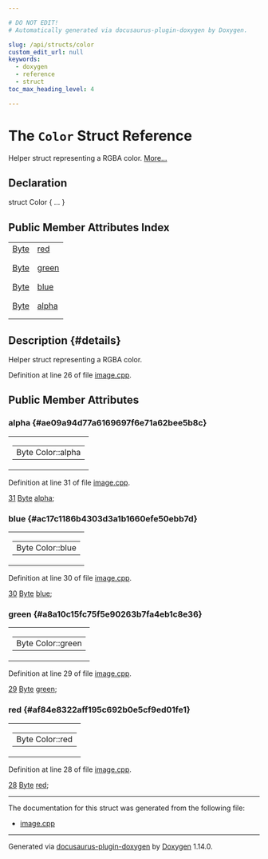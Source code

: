 ```yaml
---

# DO NOT EDIT!
# Automatically generated via docusaurus-plugin-doxygen by Doxygen.

slug: /api/structs/color
custom_edit_url: null
keywords:
  - doxygen
  - reference
  - struct
toc_max_heading_level: 4

---
```


<div class="doxyPage">

# The `Color` Struct Reference

<p>Helper struct representing a RGBA color. <a href="#details">More...</a></p>

## Declaration

<div class="doxyDeclaration">
struct Color { ... }
</div>

## Public Member Attributes Index

<table class="doxyMembersIndex">

<tr class="doxyMemberIndexItem">
<td class="doxyMemberIndexItemType" align="left" valign="top"><a href="/web-doxygen/docs/api/files/src/image-cpp/#ae3a497195d617519e5353ea7b417940f">Byte</a></td>
<td class="doxyMemberIndexItemName" align="left" valign="top"><a href="#af84e8322aff195c692b0e5cf9ed01fe1">red</a></td>
</tr>
<tr class="doxyMemberIndexDescription">
<td class="doxyMemberIndexDescriptionLeft"></td>
<td class="doxyMemberIndexDescriptionRight">
</td>
</tr>
<tr class="doxyMemberIndexSeparator">
<td class="doxyMemberIndexSeparator" colspan="2"></td>
</tr>

<tr class="doxyMemberIndexItem">
<td class="doxyMemberIndexItemType" align="left" valign="top"><a href="/web-doxygen/docs/api/files/src/image-cpp/#ae3a497195d617519e5353ea7b417940f">Byte</a></td>
<td class="doxyMemberIndexItemName" align="left" valign="top"><a href="#a8a10c15fc75f5e90263b7fa4eb1c8e36">green</a></td>
</tr>
<tr class="doxyMemberIndexDescription">
<td class="doxyMemberIndexDescriptionLeft"></td>
<td class="doxyMemberIndexDescriptionRight">
</td>
</tr>
<tr class="doxyMemberIndexSeparator">
<td class="doxyMemberIndexSeparator" colspan="2"></td>
</tr>

<tr class="doxyMemberIndexItem">
<td class="doxyMemberIndexItemType" align="left" valign="top"><a href="/web-doxygen/docs/api/files/src/image-cpp/#ae3a497195d617519e5353ea7b417940f">Byte</a></td>
<td class="doxyMemberIndexItemName" align="left" valign="top"><a href="#ac17c1186b4303d3a1b1660efe50ebb7d">blue</a></td>
</tr>
<tr class="doxyMemberIndexDescription">
<td class="doxyMemberIndexDescriptionLeft"></td>
<td class="doxyMemberIndexDescriptionRight">
</td>
</tr>
<tr class="doxyMemberIndexSeparator">
<td class="doxyMemberIndexSeparator" colspan="2"></td>
</tr>

<tr class="doxyMemberIndexItem">
<td class="doxyMemberIndexItemType" align="left" valign="top"><a href="/web-doxygen/docs/api/files/src/image-cpp/#ae3a497195d617519e5353ea7b417940f">Byte</a></td>
<td class="doxyMemberIndexItemName" align="left" valign="top"><a href="#ae09a94d77a6169697f6e71a62bee5b8c">alpha</a></td>
</tr>
<tr class="doxyMemberIndexDescription">
<td class="doxyMemberIndexDescriptionLeft"></td>
<td class="doxyMemberIndexDescriptionRight">
</td>
</tr>
<tr class="doxyMemberIndexSeparator">
<td class="doxyMemberIndexSeparator" colspan="2"></td>
</tr>

</table>

## Description {#details}

<p>Helper struct representing a RGBA color.</p>

<p>Definition at line 26 of file <a href="/web-doxygen/docs/api/files/src/image-cpp">image.cpp</a>.</p>


<div class="doxySectionDef">

## Public Member Attributes

### alpha {#ae09a94d77a6169697f6e71a62bee5b8c}

<div class="doxyMemberItem">
<div class="doxyMemberProto">
<table class="doxyMemberLabels">
<tr class="doxyMemberLabels">
<td class="doxyMemberLabelsLeft">
<table class="doxyMemberName">
<tr>
<td class="doxyMemberName">Byte Color::alpha</td>
</tr>
</table>
</td>
</tr>
</table>
</div>
<div class="doxyMemberDoc">



<p>Definition at line 31 of file <a href="/web-doxygen/docs/api/files/src/image-cpp">image.cpp</a>.</p>


<div class="doxyProgramListing">

<div class="doxyCodeLine"><span class="doxyLineNumber"><a href="#ae09a94d77a6169697f6e71a62bee5b8c">31</a></span><span class="doxyLineContent"><span class="doxyHighlight">  <a href="/web-doxygen/docs/api/files/src/image-cpp/#ae3a497195d617519e5353ea7b417940f">Byte</a> <a href="#ae09a94d77a6169697f6e71a62bee5b8c">alpha</a>;</span></span></div>

</div>

</div>
</div>

### blue {#ac17c1186b4303d3a1b1660efe50ebb7d}

<div class="doxyMemberItem">
<div class="doxyMemberProto">
<table class="doxyMemberLabels">
<tr class="doxyMemberLabels">
<td class="doxyMemberLabelsLeft">
<table class="doxyMemberName">
<tr>
<td class="doxyMemberName">Byte Color::blue</td>
</tr>
</table>
</td>
</tr>
</table>
</div>
<div class="doxyMemberDoc">



<p>Definition at line 30 of file <a href="/web-doxygen/docs/api/files/src/image-cpp">image.cpp</a>.</p>


<div class="doxyProgramListing">

<div class="doxyCodeLine"><span class="doxyLineNumber"><a href="#ac17c1186b4303d3a1b1660efe50ebb7d">30</a></span><span class="doxyLineContent"><span class="doxyHighlight">  <a href="/web-doxygen/docs/api/files/src/image-cpp/#ae3a497195d617519e5353ea7b417940f">Byte</a> <a href="#ac17c1186b4303d3a1b1660efe50ebb7d">blue</a>;</span></span></div>

</div>

</div>
</div>

### green {#a8a10c15fc75f5e90263b7fa4eb1c8e36}

<div class="doxyMemberItem">
<div class="doxyMemberProto">
<table class="doxyMemberLabels">
<tr class="doxyMemberLabels">
<td class="doxyMemberLabelsLeft">
<table class="doxyMemberName">
<tr>
<td class="doxyMemberName">Byte Color::green</td>
</tr>
</table>
</td>
</tr>
</table>
</div>
<div class="doxyMemberDoc">



<p>Definition at line 29 of file <a href="/web-doxygen/docs/api/files/src/image-cpp">image.cpp</a>.</p>


<div class="doxyProgramListing">

<div class="doxyCodeLine"><span class="doxyLineNumber"><a href="#a8a10c15fc75f5e90263b7fa4eb1c8e36">29</a></span><span class="doxyLineContent"><span class="doxyHighlight">  <a href="/web-doxygen/docs/api/files/src/image-cpp/#ae3a497195d617519e5353ea7b417940f">Byte</a> <a href="#a8a10c15fc75f5e90263b7fa4eb1c8e36">green</a>;</span></span></div>

</div>

</div>
</div>

### red {#af84e8322aff195c692b0e5cf9ed01fe1}

<div class="doxyMemberItem">
<div class="doxyMemberProto">
<table class="doxyMemberLabels">
<tr class="doxyMemberLabels">
<td class="doxyMemberLabelsLeft">
<table class="doxyMemberName">
<tr>
<td class="doxyMemberName">Byte Color::red</td>
</tr>
</table>
</td>
</tr>
</table>
</div>
<div class="doxyMemberDoc">



<p>Definition at line 28 of file <a href="/web-doxygen/docs/api/files/src/image-cpp">image.cpp</a>.</p>


<div class="doxyProgramListing">

<div class="doxyCodeLine"><span class="doxyLineNumber"><a href="#af84e8322aff195c692b0e5cf9ed01fe1">28</a></span><span class="doxyLineContent"><span class="doxyHighlight">  <a href="/web-doxygen/docs/api/files/src/image-cpp/#ae3a497195d617519e5353ea7b417940f">Byte</a> <a href="#af84e8322aff195c692b0e5cf9ed01fe1">red</a>;</span></span></div>

</div>

</div>
</div>

</div>

<hr/>

The documentation for this struct was generated from the following file:

<ul>
<li><a href="/web-doxygen/docs/api/files/src/image-cpp">image.cpp</a></li>
</ul>

<hr/>

<p class="doxyGeneratedBy">Generated via <a href="https://github.com/xpack/docusaurus-plugin-doxygen">docusaurus-plugin-doxygen</a> by <a href="https://www.doxygen.nl">Doxygen</a> 1.14.0.</p>

</div>
